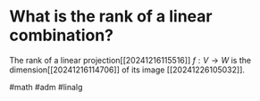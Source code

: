 # What is the rank of a linear combination?
The rank of a linear projection[[20241216115516]] $f: V \to W$ is the dimension[[20241216114706]] of its image [[20241226105032]].

#math #adm #linalg